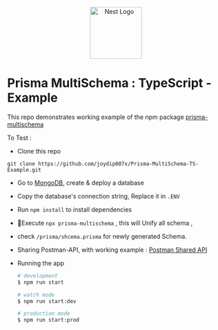 <p align="center">
  <a href="https://nestjs.com/" target="blank"><img src="https://nestjs.com/img/logo-small.svg" width="120" alt="Nest Logo" /></a>
</p>

# Prisma MultiSchema : TypeScript -Example

This repo demonstrates working example of the npm package [prisma-multischema](https://www.npmjs.com/package/prisma-multischema)

To Test :

 - Clone this repo
  ```
  git clone https://github.com/joydip007x/Prisma-MultiSchema-TS-Example.git
  ```
- Go to [MongoDB](https://cloud.mongodb.com/), 
    create & deploy a database 
- Copy the database's connection string, Replace it in `.ENV`
- Run `npm install` to install dependencies
- 🎯Execute `npx prisma-multischema` , this will Unify all schema  ,
- check `/prisma/shcema.prisma`  for newly generated Schema.

- Sharing Postman-API, with working example : [Postman Shared API ](https://documenter.getpostman.com/view/15393845/2s93m4X2he)
- Running the app

  ```bash
  # development
  $ npm run start

  # watch mode
  $ npm run start:dev

  # production mode
  $ npm run start:prod
  ```
